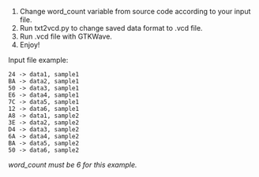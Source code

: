 1.  Change word_count variable from source code according to your input file.
2.	Run txt2vcd.py to change saved data format to .vcd file.
3.	Run .vcd file with GTKWave. 
4.	Enjoy!

Input file example:

```
24 -> data1, sample1 
BA -> data2, sample1
50 -> data3, sample1
E6 -> data4, sample1
7C -> data5, sample1
12 -> data6, sample1
A8 -> data1, sample2
3E -> data2, sample2
D4 -> data3, sample2
6A -> data4, sample2
BA -> data5, sample2
50 -> data6, sample2
```
*word_count must be 6 for this example.*

